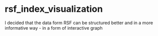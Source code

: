 # rsf_index_visualization
I decided that the data form RSF can be structured better and in a more informative way - in a form of interactive graph
